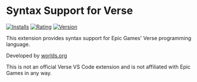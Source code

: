 # Syntax Support for Verse

[![Installs](https://img.shields.io/badge/installs-10.3K-brightgreen?style=flat-square)](https://marketplace.visualstudio.com/items?itemName=Worlds.verse)
[![Rating](https://img.shields.io/badge/rating-4.7%2F5-yellow?style=flat-square&logo=star)](https://marketplace.visualstudio.com/items?itemName=Worlds.verse)
[![Version](https://img.shields.io/badge/version-1.1.5-blue?style=flat-square)](https://marketplace.visualstudio.com/items?itemName=Worlds.verse)

This extension provides syntax support for Epic Games' Verse programming language.

Developed by [worlds.org](https://www.worlds.org/)

This is not an official Verse VS Code extension and is not affiliated with Epic Games in any way.
